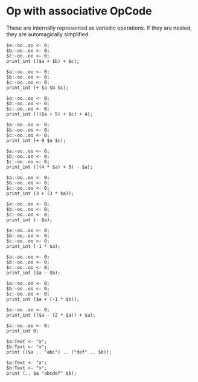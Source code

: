 # Op with associative OpCode

These are internally represented as variadic operations. If they are nested, they are automagically simplified.

```polygolf
$a:-oo..oo <- 0;
$b:-oo..oo <- 0;
$c:-oo..oo <- 0;
print_int (($a + $b) + $c);
```

```polygolf nogolf
$a:-oo..oo <- 0;
$b:-oo..oo <- 0;
$c:-oo..oo <- 0;
print_int (+ $a $b $c);
```

```polygolf
$a:-oo..oo <- 0;
$b:-oo..oo <- 0;
$c:-oo..oo <- 0;
print_int ((($a + 5) + $c) + 4);
```

```polygolf nogolf
$a:-oo..oo <- 0;
$b:-oo..oo <- 0;
$c:-oo..oo <- 0;
print_int (+ 9 $a $c);
```

```polygolf
$a:-oo..oo <- 0;
$b:-oo..oo <- 0;
$c:-oo..oo <- 0;
print_int (((4 * $a) + 3) - $a);
```

```polygolf nogolf
$a:-oo..oo <- 0;
$b:-oo..oo <- 0;
$c:-oo..oo <- 0;
print_int (3 + (3 * $a));
```

```polygolf
$a:-oo..oo <- 0;
$b:-oo..oo <- 0;
$c:-oo..oo <- 0;
print_int (- $a);
```

```polygolf nogolf
$a:-oo..oo <- 0;
$b:-oo..oo <- 0;
$c:-oo..oo <- 0;
print_int (-1 * $a);
```

```polygolf
$a:-oo..oo <- 0;
$b:-oo..oo <- 0;
$c:-oo..oo <- 0;
print_int ($a - $b);
```

```polygolf nogolf
$a:-oo..oo <- 0;
$b:-oo..oo <- 0;
$c:-oo..oo <- 0;
print_int ($a + (-1 * $b));
```

```polygolf
$a:-oo..oo <- 0;
print_int (($a - (2 * $a)) + $a);
```

```polygolf nogolf
$a:-oo..oo <- 0;
print_int 0;
```

```polygolf
$a:Text <- "x";
$b:Text <- "x";
print (($a .. "abc") .. ("def" .. $b));
```

```polygolf nogolf
$a:Text <- "x";
$b:Text <- "x";
print (.. $a "abcdef" $b);
```
